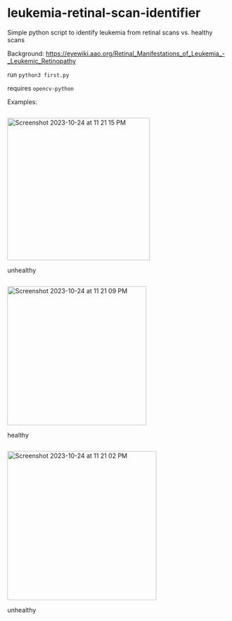 # leukemia-retinal-scan-identifier
Simple python script to identify leukemia from retinal scans vs. healthy scans

Background: https://eyewiki.aao.org/Retinal_Manifestations_of_Leukemia_-_Leukemic_Retinopathy


run `python3 first.py`

requires `opencv-python`

Examples:
```

```
<img width="324" alt="Screenshot 2023-10-24 at 11 21 15 PM" src="https://github.com/james-see/leukemia-retinal-scan-identifier/assets/616585/b513c7dc-744b-41a1-b699-6ea9fdace252">

unhealthy

```

```
<img width="316" alt="Screenshot 2023-10-24 at 11 21 09 PM" src="https://github.com/james-see/leukemia-retinal-scan-identifier/assets/616585/08e414b9-2497-4e8f-8c69-97235a3d0dd1">

healthy

```

```
<img width="339" alt="Screenshot 2023-10-24 at 11 21 02 PM" src="https://github.com/james-see/leukemia-retinal-scan-identifier/assets/616585/57c212c8-9e72-488f-b872-7f9a7105b588">

unhealthy
